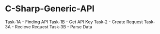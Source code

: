 # C-Sharp-Generic-API

Task-1A - Finding API 
Task-1B - Get API Key 
Task-2  - Create Request 
Task-3A - Recieve Request 
Task-3B - Parse Data 
